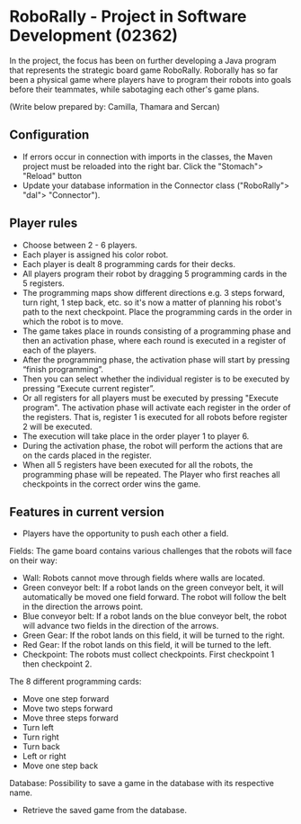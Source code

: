 # RoboRally - Project in Software Development (02362)
In the project, the focus has been on further developing a Java program that represents the strategic board game RoboRally. Roborally has so far been a physical game where players have to program their robots into goals before their teammates, while sabotaging each other's game plans.

(Write below prepared by: Camilla, Thamara and Sercan)

## Configuration
- If errors occur in connection with imports in the classes, the Maven project must be reloaded into the right bar. Click the "Stomach"> "Reload" button
- Update your database information in the Connector class ("RoboRally"> "dal"> "Connector").


## Player rules
- Choose between 2 - 6 players.
- Each player is assigned his color robot.
- Each player is dealt 8 programming cards for their decks.
- All players program their robot by dragging 5 programming cards in the 5 registers.
- The programming maps show different directions e.g. 3 steps forward, turn right, 1 step back, etc. so it's now a matter of planning his robot's path to the next checkpoint.
Place the programming cards in the order in which the robot is to move.
- The game takes place in rounds consisting of a programming phase and then an activation phase, where each round is executed in a register of each of the players.
- After the programming phase, the activation phase will start by pressing “finish programming”.
- Then you can select whether the individual register is to be executed by pressing “Execute current register”.
- Or all registers for all players must be executed by pressing "Execute program".
The activation phase will activate each register in the order of the registers. That is, register 1 is executed for all robots before register 2 will be executed.
- The execution will take place in the order player 1 to player 6.
- During the activation phase, the robot will perform the actions that are on the cards placed in the register.
- When all 5 registers have been executed for all the robots, the programming phase will be repeated.
The Player who first reaches all checkpoints in the correct order wins the game.



## Features in current version

- Players have the opportunity to push each other a field.

Fields:
The game board contains various challenges that the robots will face on their way:
- Wall: Robots cannot move through fields where walls are located.
- Green conveyor belt: If a robot lands on the green conveyor belt, it will automatically be moved one field forward. The robot will follow the belt in the direction the arrows point.
- Blue conveyor belt: If a robot lands on the blue conveyor belt, the robot will advance two fields in the direction of the arrows.
- Green Gear: If the robot lands on this field, it will be turned to the right.
- Red Gear: If the robot lands on this field, it will be turned to the left.
- Checkpoint: The robots must collect checkpoints. First checkpoint 1 then checkpoint 2.



The 8 different programming cards:
- Move one step forward
- Move two steps forward
- Move three steps forward
- Turn left
- Turn right
- Turn back
- Left or right
- Move one step back


Database:
Possibility to save a game in the database with its respective name.
- Retrieve the saved game from the database.
